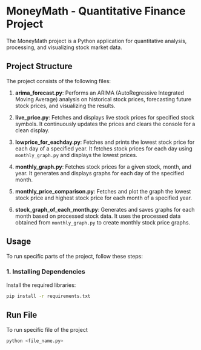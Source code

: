 # MoneyMath - Quantitative Finance Project

The MoneyMath project is a Python application for quantitative analysis, processing, and visualizing stock market data.

## Project Structure

The project consists of the following files:

1. **arima_forecast.py**: Performs an ARIMA (AutoRegressive Integrated Moving Average) analysis on historical stock prices, forecasting future stock prices, and visualizing the results.

2. **live_price.py**: Fetches and displays live stock prices for specified stock symbols. It continuously updates the prices and clears the console for a clean display.

3. **lowprice_for_eachday.py**: Fetches and prints the lowest stock price for each day of a specified year. It fetches stock prices for each day using `monthly_graph.py` and displays the lowest prices.

4. **monthly_graph.py**: Fetches stock prices for a given stock, month, and year. It generates and displays graphs for each day of the specified month.

5. **monthly_price_comparison.py**: Fetches and plot the graph the lowest stock price and highest stock price for each month of a specified year. 

6. **stock_graph_of_each_month.py**: Generates and saves graphs for each month based on processed stock data. It uses the processed data obtained from `monthly_graph.py` to create monthly stock price graphs.



## Usage

To run specific parts of the project, follow these steps:

### 1. Installing Dependencies

Install the required libraries:

```bash
pip install -r requirements.txt

```
## Run File

To run specific file of the project

```bash
python <file_name.py>

```
